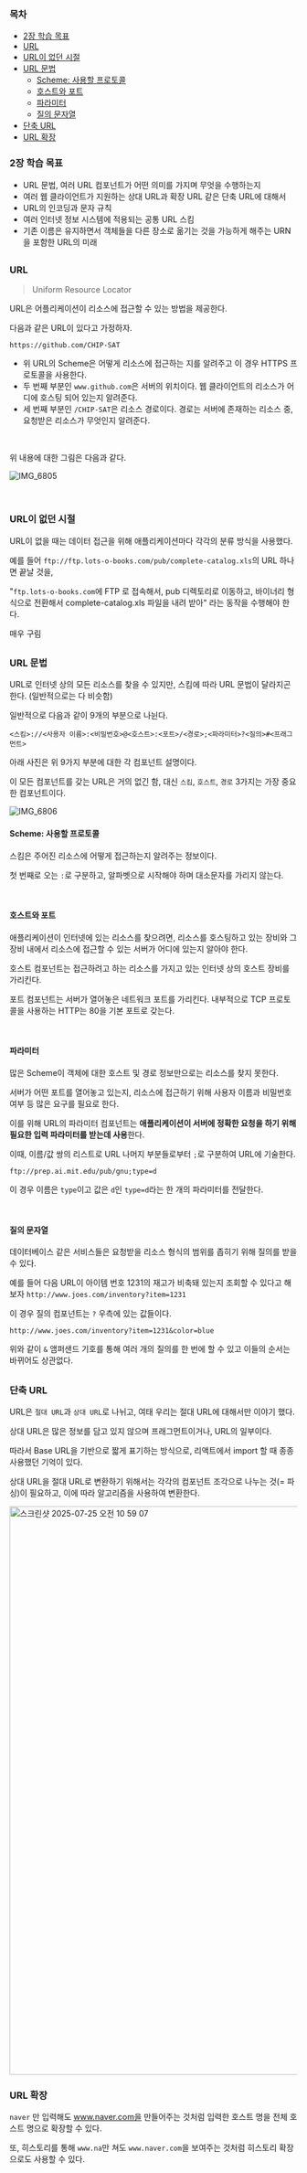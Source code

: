 ### 목차

- [2장 학습 목표](#2장-학습-목표)
- [URL](#url)
- [URL이 없던 시절](#url이-없던-시절)
- [URL 문법](#url-문법)
  - [Scheme: 사용할 프로토콜](#scheme-사용할-프로토콜)
  - [호스트와 포트](#호스트와-포트)
  - [파라미터](#파라미터)
  - [질의 문자열](#질의-문자열)
- [단축 URL](#단축-url)
- [URL 확장](#url-확장)


### 2장 학습 목표

- URL 문법, 여러 URL 컴포넌트가 어떤 의미를 가지며 무엇을 수행하는지
- 여러 웹 클라이언트가 지원하는 상대 URL과 확장 URL 같은 단축 URL에 대해서
- URL의 인코딩과 문자 규칙
- 여러 인터넷 정보 시스템에 적용되는 공통 URL 스킴
- 기존 이름은 유지하면서 객체들을 다른 장소로 옮기는 것을 가능하게 해주는 URN을 포함한 URL의 미래

##

### URL
> Uniform Resource Locator

URL은 어플리케이션이 리소스에 접근할 수 있는 방법을 제공한다.

다음과 같은 URL이 있다고 가정하자.

`https://github.com/CHIP-SAT`

- 위 URL의 Scheme은 어떻게 리소스에 접근하는 지를 알려주고 이 경우 HTTPS 프로토콜을 사용한다.
- 두 번째 부분인 `www.github.com`은 서버의 위치이다. 웹 클라이언트의 리소스가 어디에 호스팅 되어 있는지 알려준다.
- 세 번째 부분인 `/CHIP-SAT`은 리소스 경로이다. 경로는 서버에 존재하는 리소스 중, 요청받은 리소스가 무엇인지 알려준다.

<br>

위 내용에 대한 그림은 다음과 같다.

![IMG_6805](https://github.com/user-attachments/assets/33037821-49b8-48c8-8028-d08a93e506fd)

<br>

### URL이 없던 시절
URL이 없을 때는 데이터 접근을 위해 애플리케이션마다 각각의 분류 방식을 사용했다.

예를 들어 `ftp://ftp.lots-o-books.com/pub/complete-catalog.xls`의 URL 하나면 끝날 것을,

"`ftp.lots-o-books.com`에 FTP 로 접속해서, pub 디렉토리로 이동하고, 바이너리 형식으로 전환해서 complete-catalog.xls 파일을 내려 받아" 라는 동작을 수행해야 한다.

매우 구림

##

### URL 문법
URL로 인터넷 상의 모든 리소스를 찾을 수 있지만, 스킴에 따라 URL 문법이 달라지곤 한다. (일반적으로는 다 비슷함)

일반적으로 다음과 같이 9개의 부분으로 나뉜다.

`<스킴>://<사용자 이름>:<비밀번호>@<호스트>:<포트>/<경로>;<파라미터>?<질의>#<프래그먼트>`

아래 사진은 위 9가지 부분에 대한 각 컴포넌트 설명이다.

이 모든 컴포넌트를 갖는 URL은 거의 없긴 함, 대신 `스킴`, `호스트`, `경로` 3가지는 가장 중요한 컴포넌트이다.

![IMG_6806](https://github.com/user-attachments/assets/6deb56bd-d4ac-4f31-ad52-1997888c40b4)

#### Scheme: 사용할 프로토콜
스킴은 주어진 리소스에 어떻게 접근하는지 알려주는 정보이다.

첫 번째로 오는 `:`로 구분하고, 알파벳으로 시작해야 하며 대소문자를 가리지 않는다.

<br>

#### 호스트와 포트
애플리케이션이 인터넷에 있는 리소스를 찾으려면, 리소스를 호스팅하고 있는 장비와 그 장비 내에서 리소스에 접근할 수 있는 서버가 어디에 있는지 알아야 한다.

호스트 컴포넌트는 접근하려고 하는 리소스를 가지고 있는 인터넷 상의 호스트 장비를 가리킨다.

포트 컴포넌트는 서버가 열어놓은 네트워크 포트를 가리킨다. 내부적으로 TCP 프로토콜을 사용하는 HTTP는 80을 기본 포트로 갖는다.

<br>

#### 파라미터
많은 Scheme이 객체에 대한 호스트 및 경로 정보만으로는 리소스를 찾지 못한다.

서버가 어떤 포트를 열어놓고 있는지, 리소스에 접근하기 위해 사용자 이름과 비밀번호 여부 등 많은 요구를 필요로 한다.

이를 위해 URL의 파라미터 컴포넌트는 **애플리케이션이 서버에 정확한 요청을 하기 위해 필요한 입력 파라미터를 받는데 사용**한다.

이때, 이름/값 쌍의 리스트로 URL 나머지 부분들로부터 `;`로 구분하여 URL에 기술한다.

`ftp://prep.ai.mit.edu/pub/gnu;type=d`

이 경우 이름은 `type`이고 값은 `d`인 `type=d`라는 한 개의 파라미터를 전달한다.

<br>

#### 질의 문자열
데이터베이스 같은 서비스들은 요청받을 리소스 형식의 범위를 좁히기 위해 질의를 받을 수 있다.

예를 들어 다음 URL이 아이템 번호 1231의 재고가 비축돼 있는지 조회할 수 있다고 해보자 `http://www.joes.com/inventory?item=1231`

이 경우 질의 컴포넌트는 `?` 우측에 있는 값들이다.

`http://www.joes.com/inventory?item=1231&color=blue`

위와 같이 `&` 앰퍼샌드 기호를 통해 여러 개의 질의를 한 번에 할 수 있고 이들의 순서는 바뀌어도 상관없다.

##

### 단축 URL
URL은 `절대 URL`과 `상대 URL`로 나뉘고, 여태 우리는 절대 URL에 대해서만 이야기 했다.

상대 URL은 많은 정보를 담고 있지 않으며 프래그먼트이거나, URL의 일부이다.

따라서 Base URL을 기반으로 짧게 표기하는 방식으로, 리액트에서 import 할 때 종종 사용했던 기억이 있다.

상대 URL을 절대 URL로 변환하기 위해서는 각각의 컴포넌트 조각으로 나누는 것(= 파싱)이 필요하고, 이에 따라 알고리즘을 사용하여 변환한다.

<img width="969" height="995" alt="스크린샷 2025-07-25 오전 10 59 07" src="https://github.com/user-attachments/assets/b277f66d-9c79-4a8b-b48c-74db0e38cd18" />

<br>

### URL 확장
`naver` 만 입력해도 www.naver.com을 만들어주는 것처럼 입력한 호스트 명을 전체 호스트 명으로 확장할 수 있다.

또, 히스토리를 통해 `www.na`만 쳐도 `www.naver.com`을 보여주는 것처럼 히스토리 확장으로도 사용할 수 있다.
